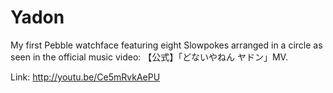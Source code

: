 # Yadon
My first Pebble watchface featuring eight Slowpokes arranged in a circle as seen in the official music video: 【公式】「どないやねん ヤドン」MV. 

Link: http://youtu.be/Ce5mRvkAePU
